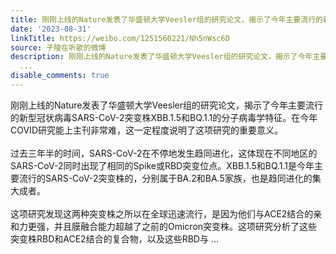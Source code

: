 ```yaml
---
title: 刚刚上线的Nature发表了华盛顿大学Veesler组的研究论文，揭示了今年主要流行的新型冠状病毒SARS-CoV-2突变株XBB.1.5和BQ.1.1的分子病毒学特征。在今年COVID研究...
date: '2023-08-31'
linkTitle: https://weibo.com/1251560221/Nh5nWsc6D
source: 子陵在听歌的微博
description: 刚刚上线的Nature发表了华盛顿大学Veesler组的研究论文，揭示了今年主要流行的新型冠状病毒SARS-CoV-2突变株XBB.1.5和BQ.1.1的分子病毒学特征。在今年COVID研究能上主刊非常难，这一定程度说明了这项研究的重要意义。<br><br>过去三年半的时间，SARS-CoV-2在不停地发生趋同进化，这体现在不同地区的SARS-CoV-2同时出现了相同的Spike或RBD突变位点。XBB.1.5和BQ.1.1是今年主要流行的SARS-CoV-2突变株的，分别属于BA.2和BA.5家族，也是趋同进化的集大成者。<br><br>这项研究发现这两种突变株之所以在全球迅速流行，是因为他们与ACE2结合的亲和力更强，并且膜融合能力超越了之前的Omicron突变株。这项研究分析了这些突变株RBD和ACE2结合的复合物，以及这些RBD与
  ...
disable_comments: true
---
```

刚刚上线的Nature发表了华盛顿大学Veesler组的研究论文，揭示了今年主要流行的新型冠状病毒SARS-CoV-2突变株XBB.1.5和BQ.1.1的分子病毒学特征。在今年COVID研究能上主刊非常难，这一定程度说明了这项研究的重要意义。<br><br>过去三年半的时间，SARS-CoV-2在不停地发生趋同进化，这体现在不同地区的SARS-CoV-2同时出现了相同的Spike或RBD突变位点。XBB.1.5和BQ.1.1是今年主要流行的SARS-CoV-2突变株的，分别属于BA.2和BA.5家族，也是趋同进化的集大成者。<br><br>这项研究发现这两种突变株之所以在全球迅速流行，是因为他们与ACE2结合的亲和力更强，并且膜融合能力超越了之前的Omicron突变株。这项研究分析了这些突变株RBD和ACE2结合的复合物，以及这些RBD与 ...